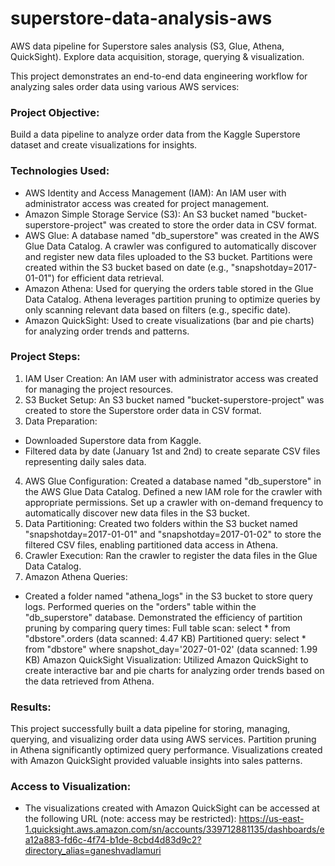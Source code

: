 # superstore-data-analysis-aws
AWS data pipeline for Superstore sales analysis (S3, Glue, Athena, QuickSight). Explore data acquisition, storage, querying &amp; visualization.

This project demonstrates an end-to-end data engineering workflow for analyzing sales order data using various AWS services:

### Project Objective: 
Build a data pipeline to analyze order data from the Kaggle Superstore dataset and create visualizations for insights.

### Technologies Used:

* AWS Identity and Access Management (IAM): An IAM user with administrator access was created for project management.
* Amazon Simple Storage Service (S3): An S3 bucket named "bucket-superstore-project" was created to store the order data in CSV format.
* AWS Glue:
A database named "db_superstore" was created in the AWS Glue Data Catalog.
A crawler was configured to automatically discover and register new data files uploaded to the S3 bucket.
Partitions were created within the S3 bucket based on date (e.g., "snapshotday=2017-01-01") for efficient data retrieval.
* Amazon Athena: Used for querying the orders table stored in the Glue Data Catalog. Athena leverages partition pruning to optimize queries by only scanning relevant data based on filters (e.g., specific date).
* Amazon QuickSight: Used to create visualizations (bar and pie charts) for analyzing order trends and patterns.

### Project Steps:

1. IAM User Creation: An IAM user with administrator access was created for managing the project resources.
2. S3 Bucket Setup: An S3 bucket named "bucket-superstore-project" was created to store the Superstore order data in CSV format.
3. Data Preparation:
* Downloaded Superstore data from Kaggle.
* Filtered data by date (January 1st and 2nd) to create separate CSV files representing daily sales data.
4. AWS Glue Configuration:
Created a database named "db_superstore" in the AWS Glue Data Catalog.
Defined a new IAM role for the crawler with appropriate permissions.
Set up a crawler with on-demand frequency to automatically discover new data files in the S3 bucket.
5. Data Partitioning: Created two folders within the S3 bucket named "snapshotday=2017-01-01" and "snapshotday=2017-01-02" to store the filtered CSV files, enabling partitioned data access in Athena.
6. Crawler Execution: Ran the crawler to register the data files in the Glue Data Catalog.
7. Amazon Athena Queries:
* Created a folder named "athena_logs" in the S3 bucket to store query logs.
Performed queries on the "orders" table within the "db_superstore" database.
Demonstrated the efficiency of partition pruning by comparing query times:
Full table scan: select * from "dbstore".orders (data scanned: 4.47 KB)
Partitioned query: select * from "dbstore" where snapshot_day='2027-01-02' (data scanned: 1.99 KB)
Amazon QuickSight Visualization: Utilized Amazon QuickSight to create interactive bar and pie charts for analyzing order trends based on the data retrieved from Athena.

### Results: 
This project successfully built a data pipeline for storing, managing, querying, and visualizing order data using AWS services. Partition pruning in Athena significantly optimized query performance. Visualizations created with Amazon QuickSight provided valuable insights into sales patterns.

### Access to Visualization:
* The visualizations created with Amazon QuickSight can be accessed at the following URL (note: access may be restricted): https://us-east-1.quicksight.aws.amazon.com/sn/accounts/339712881135/dashboards/ea12a883-fd6c-4f74-b1de-8cbd4d83d9c2?directory_alias=ganeshvadlamuri
